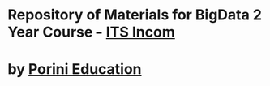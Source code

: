 # Repository of  Materials for  BigData 2 Year Course - [ITS Incom](https://itsincom.it/) 
# by [Porini Education](https://www.porini.it/) 
